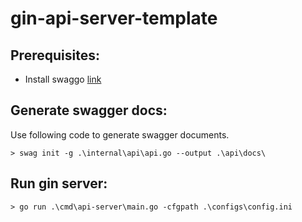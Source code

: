 # gin-api-server-template

## Prerequisites:
- Install swaggo [link](https://github.com/swaggo/swag)

## Generate swagger docs:
Use following code to generate swagger documents.
```
> swag init -g .\internal\api\api.go --output .\api\docs\
```

## Run gin server:
```
> go run .\cmd\api-server\main.go -cfgpath .\configs\config.ini
```